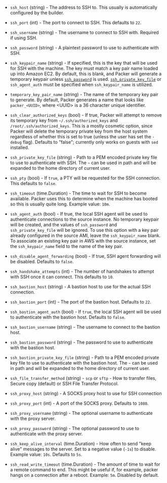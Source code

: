 <!-- Code generated from the comments of the SSH struct in helper/communicator/config.go; DO NOT EDIT MANUALLY -->

-   `ssh_host` (string) - The address to SSH to. This usually is automatically configured by the
    builder.
    
-   `ssh_port` (int) - The port to connect to SSH. This defaults to `22`.
    
-   `ssh_username` (string) - The username to connect to SSH with. Required if using SSH.
    
-   `ssh_password` (string) - A plaintext password to use to authenticate with SSH.
    
-   `ssh_keypair_name` (string) - If specified, this is the key that will be used for SSH with the
    machine. The key must match a key pair name loaded up into Amazon EC2.
    By default, this is blank, and Packer will generate a temporary keypair
    unless [`ssh_password`](../templates/communicator.html#ssh_password) is
    used.
    [`ssh_private_key_file`](../templates/communicator.html#ssh_private_key_file)
    or `ssh_agent_auth` must be specified when `ssh_keypair_name` is
    utilized.
    
-   `temporary_key_pair_name` (string) - The name of the temporary key pair to generate. By default, Packer
    generates a name that looks like `packer_<UUID>`, where &lt;UUID&gt; is
    a 36 character unique identifier.
    
-   `ssh_clear_authorized_keys` (bool) - If true, Packer will attempt to remove its temporary key from
    `~/.ssh/authorized_keys` and `/root/.ssh/authorized_keys`. This is a
    mostly cosmetic option, since Packer will delete the temporary private
    key from the host system regardless of whether this is set to true
    (unless the user has set the `-debug` flag). Defaults to "false";
    currently only works on guests with `sed` installed.
    
-   `ssh_private_key_file` (string) - Path to a PEM encoded private key file to use to authenticate with SSH.
    The `~` can be used in path and will be expanded to the home directory
    of current user.
    
-   `ssh_pty` (bool) - If `true`, a PTY will be requested for the SSH connection. This defaults
    to `false`.
    
-   `ssh_timeout` (time.Duration) - The time to wait for SSH to become available. Packer uses this to
    determine when the machine has booted so this is usually quite long.
    Example value: `10m`.
    
-   `ssh_agent_auth` (bool) - If true, the local SSH agent will be used to authenticate connections to
    the source instance. No temporary keypair will be created, and the
    values of `ssh_password` and `ssh_private_key_file` will be ignored. To
    use this option with a key pair already configured in the source AMI,
    leave the `ssh_keypair_name` blank. To associate an existing key pair in
    AWS with the source instance, set the `ssh_keypair_name` field to the
    name of the key pair.
    
-   `ssh_disable_agent_forwarding` (bool) - If true, SSH agent forwarding will be disabled. Defaults to `false`.
    
-   `ssh_handshake_attempts` (int) - The number of handshakes to attempt with SSH once it can connect. This
    defaults to `10`.
    
-   `ssh_bastion_host` (string) - A bastion host to use for the actual SSH connection.
    
-   `ssh_bastion_port` (int) - The port of the bastion host. Defaults to `22`.
    
-   `ssh_bastion_agent_auth` (bool) - If `true`, the local SSH agent will be used to authenticate with the
    bastion host. Defaults to `false`.
    
-   `ssh_bastion_username` (string) - The username to connect to the bastion host.
    
-   `ssh_bastion_password` (string) - The password to use to authenticate with the bastion host.
    
-   `ssh_bastion_private_key_file` (string) - Path to a PEM encoded private key file to use to authenticate with the
    bastion host. The `~` can be used in path and will be expanded to the
    home directory of current user.
    
-   `ssh_file_transfer_method` (string) - `scp` or `sftp` - How to transfer files, Secure copy (default) or SSH
    File Transfer Protocol.
    
-   `ssh_proxy_host` (string) - A SOCKS proxy host to use for SSH connection
    
-   `ssh_proxy_port` (int) - A port of the SOCKS proxy. Defaults to `1080`.
    
-   `ssh_proxy_username` (string) - The optional username to authenticate with the proxy server.
    
-   `ssh_proxy_password` (string) - The optional password to use to authenticate with the proxy server.
    
-   `ssh_keep_alive_interval` (time.Duration) - How often to send "keep alive" messages to the server. Set to a negative
    value (`-1s`) to disable. Example value: `10s`. Defaults to `5s`.
    
-   `ssh_read_write_timeout` (time.Duration) - The amount of time to wait for a remote command to end. This might be
    useful if, for example, packer hangs on a connection after a reboot.
    Example: `5m`. Disabled by default.
    